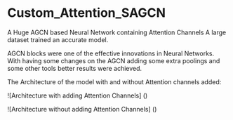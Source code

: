 # Custom_Attention_SAGCN
A Huge AGCN based Neural Network containing Attention Channels
A large dataset trained an accurate model.


AGCN blocks were one of the effective innovations in Neural Networks. With having some changes on the AGCN adding some extra poolings and some other tools better results were achieved. 

The Architecture of the model with and without Attention channels added:

![Architecture with adding Attention Channels] ()

![Architecture without adding Attention Channels] ()
